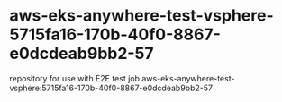 # aws-eks-anywhere-test-vsphere-5715fa16-170b-40f0-8867-e0dcdeab9bb2-57
repository for use with E2E test job aws-eks-anywhere-test-vsphere:5715fa16-170b-40f0-8867-e0dcdeab9bb2-57
